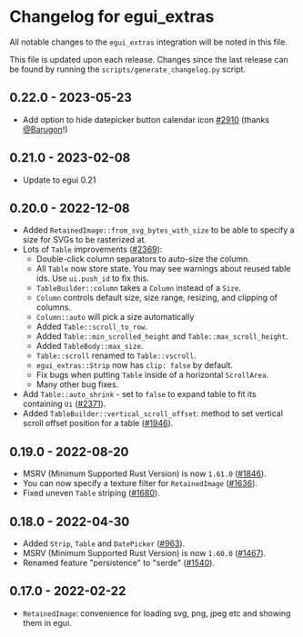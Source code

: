# Changelog for egui_extras
All notable changes to the `egui_extras` integration will be noted in this file.

This file is updated upon each release.
Changes since the last release can be found by running the `scripts/generate_changelog.py` script.


## 0.22.0 - 2023-05-23
- Add option to hide datepicker button calendar icon [#2910](https://github.com/emilk/egui/pull/2910) (thanks [@Barugon](https://github.com/Barugon)!)


## 0.21.0 - 2023-02-08
* Update to egui 0.21


## 0.20.0 - 2022-12-08
* Added `RetainedImage::from_svg_bytes_with_size` to be able to specify a size for SVGs to be rasterized at.
* Lots of `Table` improvements ([#2369](https://github.com/emilk/egui/pull/2369)):
    * Double-click column separators to auto-size the column.
    * All `Table` now store state. You may see warnings about reused table ids. Use `ui.push_id` to fix this.
    * `TableBuilder::column` takes a `Column` instead of a `Size`.
    * `Column` controls default size, size range, resizing, and clipping of columns.
    * `Column::auto` will pick a size automatically
    * Added `Table::scroll_to_row`.
    * Added `Table::min_scrolled_height` and `Table::max_scroll_height`.
    * Added `TableBody::max_size`.
    * `Table::scroll` renamed to `Table::vscroll`.
    * `egui_extras::Strip` now has `clip: false` by default.
    * Fix bugs when putting `Table` inside of a horizontal `ScrollArea`.
    * Many other bug fixes.
* Add `Table::auto_shrink` - set to `false` to expand table to fit its containing `Ui` ([#2371](https://github.com/emilk/egui/pull/2371)).
* Added `TableBuilder::vertical_scroll_offset`: method to set vertical scroll offset position for a table ([#1946](https://github.com/emilk/egui/pull/1946)).


## 0.19.0 - 2022-08-20
* MSRV (Minimum Supported Rust Version) is now `1.61.0` ([#1846](https://github.com/emilk/egui/pull/1846)).
* You can now specify a texture filter for `RetainedImage` ([#1636](https://github.com/emilk/egui/pull/1636)).
* Fixed uneven `Table` striping ([#1680](https://github.com/emilk/egui/pull/1680)).


## 0.18.0 - 2022-04-30
* Added `Strip`, `Table` and `DatePicker` ([#963](https://github.com/emilk/egui/pull/963)).
* MSRV (Minimum Supported Rust Version) is now `1.60.0` ([#1467](https://github.com/emilk/egui/pull/1467)).
* Renamed feature "persistence" to "serde" ([#1540](https://github.com/emilk/egui/pull/1540)).


## 0.17.0 - 2022-02-22
* `RetainedImage`: convenience for loading svg, png, jpeg etc and showing them in egui.
